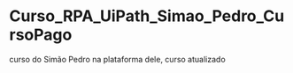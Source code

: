 # Curso_RPA_UiPath_Simao_Pedro_CursoPago
 curso do Simão Pedro na plataforma dele, curso atualizado

